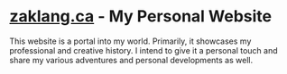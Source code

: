 # [zaklang.ca](https://zaklang.ca) - My Personal Website

This website is a portal into my world. Primarily, it showcases my professional and creative history. I intend to give it a personal touch and share my various adventures and personal developments as well.
